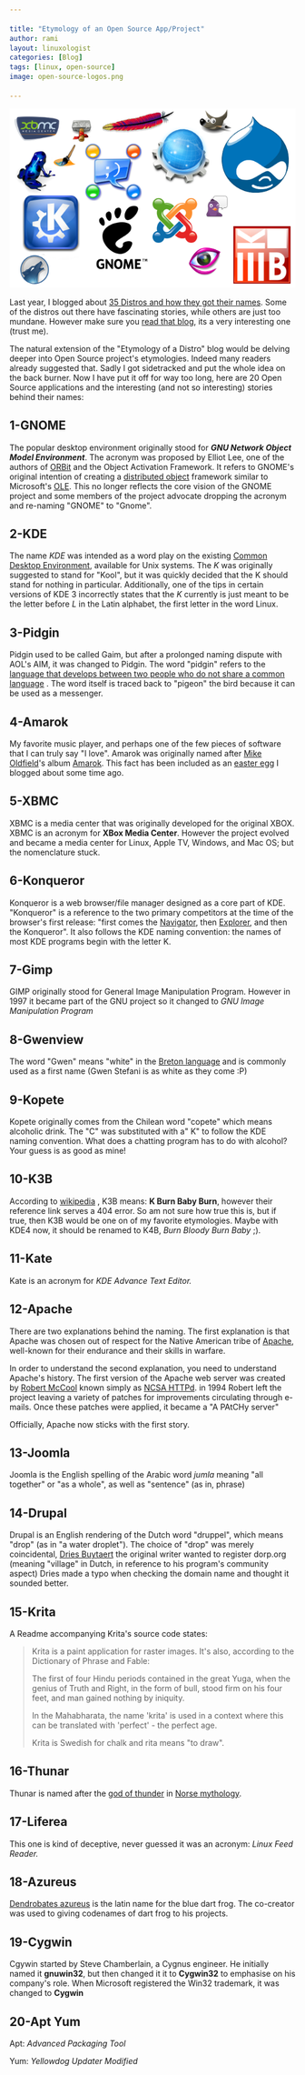 ```yaml
---

title: "Etymology of an Open Source App/Project"
author: rami
layout: linuxologist 
categories: [Blog]
tags: [linux, open-source]
image: open-source-logos.png

---
```


![open-source-logos](/assets/images/content/blog/open-source-logos.png)

Last year, I blogged about [35 Distros and how they got their names](/blog/etymology-of-a-distro). Some of the distros out there have fascinating stories, while others are just too mundane. However make sure you [read that blog](/blog/etymology-of-a-distro), its a very interesting one (trust me).


The natural extension of the "Etymology of a Distro" blog would be delving deeper into Open Source project's etymologies. Indeed many readers already suggested that. Sadly I got sidetracked and put the whole idea on the back burner. Now I have put it off for way too long, here are 20 Open Source applications and the interesting (and not so interesting) stories behind their names:

## 1-GNOME

The popular desktop environment originally stood for _**GNU Network Object Model Environment**_. The acronym was proposed by Elliot Lee, one of the authors of [ORBit](http://en.wikipedia.org/wiki/ORBit "ORBit") and the Object Activation Framework. It refers to GNOME's original intention of creating a [distributed object](http://en.wikipedia.org/wiki/Distributed_object "Distributed object") framework similar to Microsoft's [OLE](http://en.wikipedia.org/wiki/Object_Linking_and_Embedding "Object Linking and Embedding"). This no longer reflects the core vision of the GNOME project and some members of the project advocate dropping the acronym and re-naming "GNOME" to "Gnome".

## 2-KDE

The name *KDE* was intended as a word play on the existing [Common Desktop Environment](http://en.wikipedia.org/wiki/Common\_Desktop\_Environment ), available for Unix systems. The *K* was originally suggested to stand for "Kool", but it was quickly decided that the K should stand for nothing in particular. Additionally, one of the tips in certain versions of KDE 3 incorrectly states that the *K* currently is just meant to be the letter before *L* in the Latin alphabet, the first letter in the word Linux.

## 3-Pidgin

Pidgin used to be called Gaim, but after a prolonged naming dispute with AOL's AIM, it was changed to Pidgin. The word "pidgin" refers to the [language that develops between two people who do not share a common language](http://en.wikipedia.org/wiki/Pidgin "language that develops between two people who do not share a common language") . The word itself is traced back to "pigeon" the bird because it can be used as a messenger.

## 4-Amarok

My favorite music player, and perhaps one of the few pieces of software that I can truly say "I love". Amarok was originally named after [Mike Oldfield](http://en.wikipedia.org/wiki/Mike\_Oldfield)'s album [Amarok](http://en.wikipedia.org/wiki/Amarok\_%28album%29). This fact has been included as an [easter egg](/2017/12/27/amarok-easter-egg) I blogged about some time ago.

## 5-XBMC

XBMC is a media center that was originally developed for the original XBOX. XBMC is an acronym for **XBox Media Center**. However the project evolved and became a media center for Linux, Apple TV, Windows, and Mac OS; but the nomenclature stuck.

## 6-Konqueror

Konqueror is a web browser/file manager designed as a core part of KDE. "Konqueror" is a reference to the two primary competitors at the time of the browser's first release: "first comes the [Navigator](http://en.wikipedia.org/wiki/Netscape\_Navigator), then [Explorer](http://en.wikipedia.org/wiki/Internet\_Explorer), and then the Konqueror". It also follows the KDE naming convention: the names of most KDE programs begin with the letter K.

## 7-Gimp

GIMP originally stood for General Image Manipulation Program. However in 1997 it became part of the GNU project so it changed to *GNU Image Manipulation Program*

## 8-Gwenview

The word "Gwen" means "white" in the [Breton language](http://en.wikipedia.org/wiki/Breton\_language) and is commonly used as a first name (Gwen Stefani is as white as they come :P)

## 9-Kopete

Kopete originally comes from the Chilean word "copete" which means alcoholic drink. The "C" was substituted with a" K" to follow the KDE naming convention. What does a chatting program has to do with alcohol? Your guess is as good as mine!

## 10-K3B

According to [wikipedia](http://en.wikipedia.org/wiki/K3b "wikipedia") , K3B means: **K Burn Baby Burn**, however their reference link serves a 404 error. So am not sure how true this is, but if true, then K3B would be one on of my favorite etymologies. Maybe with KDE4 now, it should be renamed to K4B, *Burn Bloody Burn Baby* ;).

## 11-Kate

Kate is an acronym for *KDE Advance Text Editor.*

## 12-Apache

There are two explanations behind the naming. The first explanation is that Apache was chosen out of respect for the Native American tribe of [Apache](http://en.wikipedia.org/wiki/Apache ), well-known for their endurance and their skills in warfare.

In order to understand the second explanation, you need to understand Apache's history. The first version of the Apache web server was created by [Robert McCool](http://en.wikipedia.org/wiki/Robert\_McCool) known simply as [NCSA HTTPd](http://en.wikipedia.org/wiki/NCSA\_HTTPd). in 1994 Robert left the project leaving a variety of patches for improvements circulating through e-mails. Once these patches were applied, it became a "A PAtCHy server"

Officially, Apache now sticks with the first story.

## 13-Joomla

Joomla is the English spelling of the Arabic  word *jumla* meaning "all together" or "as a whole", as well as "sentence" (as in, phrase)

## 14-Drupal

Drupal is an English rendering of the Dutch word "druppel", which means "drop" (as in "a water droplet"). The choice of  "drop" was merely coincidental, [Dries Buytaert](http://en.wikipedia.org/wiki/Dries\_Buytaert) the original writer wanted to register dorp.org (meaning "village" in Dutch, in reference to his program's community aspect) Dries made a typo when checking the domain name and thought it sounded better.

## 15-Krita

A Readme accompanying Krita's source code states:

> Krita is a paint application for raster images. It's also, according to
> the Dictionary of Phrase and Fable:
> 
> The first of four Hindu periods contained in the great Yuga, when the
> genius of Truth and Right, in the form of bull, stood firm on his four
> feet, and man gained nothing by iniquity.
> 
> In the Mahabharata, the name 'krita' is used in a context where this
> can be translated with 'perfect' - the perfect age.
> 
> Krita is Swedish for chalk and rita means "to draw".

## 16-Thunar

Thunar is named after the [god of thunder](http://en.wikipedia.org/wiki/Thor) in [Norse mythology](http://en.wikipedia.org/wiki/Norse\_mythology).

## 17-Liferea

This one is kind of deceptive, never guessed it was an acronym: *Linux Feed Reader.*

## 18-Azureus

[Dendrobates azureus](http://en.wikipedia.org/wiki/Dendrobates\_azureus) is the latin name for the blue dart frog. The co-creator was used to giving codenames of dart frog to his projects.

## 19-Cygwin

Cgywin started by Steve Chamberlain, a Cygnus engineer. He initially named it **gnuwin32**, but then changed it it to **Cygwin32** to emphasise on his company's role. When Microsoft registered the Win32 trademark, it was changed to **Cygwin**

## 20-Apt Yum

Apt: *Advanced Packaging Tool*

Yum: *Yellowdog Updater Modified*
